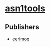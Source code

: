 # [asn1tools](https://pypi.org/project/asn1tools)



## Publishers
- [eerimoq](https://pypi.org/user/eerimoq)

